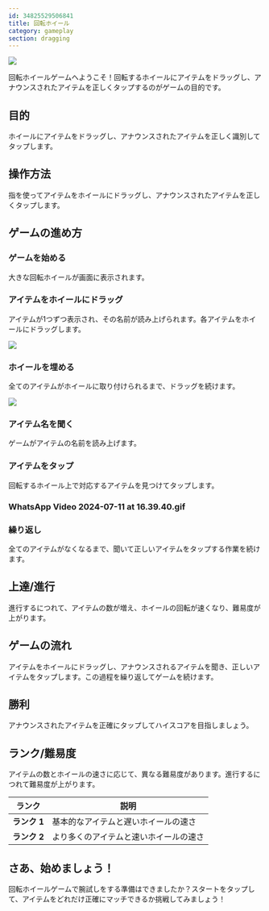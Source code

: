 ```yaml
---
id: 34825529506841
title: 回転ホイール
category: gameplay
section: dragging
---
```

![](https://help.studycat.com/hc/article_attachments/34931476777625)

回転ホイールゲームへようこそ！回転するホイールにアイテムをドラッグし、アナウンスされたアイテムを正しくタップするのがゲームの目的です。

## 目的

ホイールにアイテムをドラッグし、アナウンスされたアイテムを正しく識別してタップします。

## 操作方法

指を使ってアイテムをホイールにドラッグし、アナウンスされたアイテムを正しくタップします。

## ゲームの進め方

### ゲームを始める

大きな回転ホイールが画面に表示されます。

### アイテムをホイールにドラッグ

アイテムが1つずつ表示され、その名前が読み上げられます。各アイテムをホイールにドラッグします。

![](https://help.studycat.com/hc/article_attachments/34932060072217)

### ホイールを埋める

全てのアイテムがホイールに取り付けられるまで、ドラッグを続けます。

![](https://help.studycat.com/hc/article_attachments/34825529495577)

### アイテム名を聞く

ゲームがアイテムの名前を読み上げます。

### アイテムをタップ

回転するホイール上で対応するアイテムを見つけてタップします。

### WhatsApp Video 2024-07-11 at 16.39.40.gif

### 繰り返し

全てのアイテムがなくなるまで、聞いて正しいアイテムをタップする作業を続けます。

## 上達/進行

進行するにつれて、アイテムの数が増え、ホイールの回転が速くなり、難易度が上がります。

## ゲームの流れ

アイテムをホイールにドラッグし、アナウンスされるアイテムを聞き、正しいアイテムをタップします。この過程を繰り返してゲームを続けます。

## 勝利

アナウンスされたアイテムを正確にタップしてハイスコアを目指しましょう。

## ランク/難易度

アイテムの数とホイールの速さに応じて、異なる難易度があります。進行するにつれて難易度が上がります。

| ランク | 説明 |
| --- | --- |
| **ランク&nbsp;1** | 基本的なアイテムと遅いホイールの速さ |
| **ランク&nbsp;2** | より多くのアイテムと速いホイールの速さ |

## さあ、始めましょう！

回転ホイールゲームで腕試しをする準備はできましたか？スタートをタップして、アイテムをどれだけ正確にマッチできるか挑戦してみましょう！

